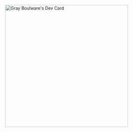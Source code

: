 <a href="https://app.daily.dev/GBoulware"><img src="https://https://github.com/MGBoulware88/MGBoulware88/blob/master/devcard.svg" width="400" alt="Gray Boulware's Dev Card"/></a>

<!--
**MGBoulware88/MGBoulware88** is a ✨ _special_ ✨ repository because its `README.md` (this file) appears on your GitHub profile.

Here are some ideas to get you started:

- 🔭 I’m currently working on ...
- 🌱 I’m currently learning ...
- 👯 I’m looking to collaborate on ...
- 🤔 I’m looking for help with ...
- 💬 Ask me about ...
- 📫 How to reach me: ...
- 😄 Pronouns: ...
- ⚡ Fun fact: ...
-->
